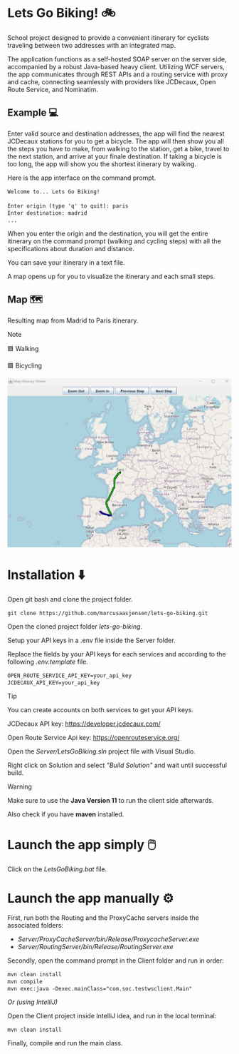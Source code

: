 # Lets Go Biking! 🚲
School project designed to provide a convenient itinerary for cyclists traveling between two addresses with an integrated map.

The application functions as a self-hosted SOAP server on the server side, accompanied by a robust Java-based heavy client. Utilizing WCF servers, the app communicates through REST APIs and a routing service with proxy and cache, connecting seamlessly with providers like JCDecaux, Open Route Service, and Nominatim.

## Example 💻
Enter valid source and destination addresses, the app will find the nearest JCDecaux stations for you to get a bicycle. The app will then show you all the steps you have to make, from walking to the station, get a bike, travel to the next station, and arrive at your finale destination. If taking a bicycle is too long, the app will show you the shortest itinerary by walking.

Here is the app interface on the command prompt.
```
Welcome to... Lets Go Biking!

Enter origin (type 'q' to quit): paris
Enter destination: madrid
...
```
When you enter the origin and the destination, you will get the entire itinerary on the command prompt (walking and cycling steps) with all the specifications about duration and distance.

You can save your itinerary in a text file.

A map opens up for you to visualize the itinerary and each small steps.
## Map 🗺️
Resulting map from Madrid to Paris itinerary.

> [!NOTE]
> 
>  🟦 Walking
> 
>  🟩 Bicycling

![map](./Assets/map_example.png)

# Installation ⬇️

Open git bash and clone the project folder.
```git
git clone https://github.com/marcusaasjensen/lets-go-biking.git
```
Open the cloned project folder *lets-go-biking*.

Setup your API keys in a .env file inside the Server folder.

Replace the fields by your API keys for each services and according to the following *.env.template* file.
```dotenv
OPEN_ROUTE_SERVICE_API_KEY=your_api_key
JCDECAUX_API_KEY=your_api_key
```

> [!TIP]
> You can create accounts on both services to get your API keys.
> 
> JCDecaux API key: https://developer.jcdecaux.com/
> 
> Open Route Service Api key: https://openrouteservice.org/


Open the *Server/LetsGoBiking.sln* project file with Visual Studio.

Right click on Solution and select *"Build Solution"* and wait until successful build.

> [!WARNING] 
> Make sure to use the **Java Version 11** to run the client side afterwards.
> 
> Also check if you have **maven** installed.

# Launch the app simply 🖱️
Click on the *LetsGoBiking.bat* file.

# Launch the app manually ⚙️

First, run both the Routing and the ProxyCache servers inside the associated folders:
- *Server/ProxyCacheServer/bin/Release/ProxycacheServer.exe*
- *Server/RoutingServer/bin/Release/RoutingServer.exe*

Secondly, open the command prompt in the Client folder and run in order:

```mvn
mvn clean install
mvn compile
mvn exec:java -Dexec.mainClass="com.soc.testwsclient.Main"
```

*Or (using IntelliJ)*

Open the Client project inside IntelliJ idea, and run in the local terminal: 

```mvn
mvn clean install
```

Finally, compile and run the main class.
